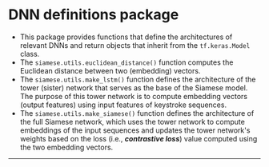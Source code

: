 # DNN definitions package  

- This package provides functions that define the architectures of
relevant DNNs and return objects that inherit from the `tf.keras.Model` 
class.
- The `siamese.utils.euclidean_distance()` function computes
the Euclidean distance between two (embedding) vectors.
- The `siamese.utils.make_lstm()` function defines the architecture
of the tower (sister) network that serves as the base of the Siamese
model. The purpose of this tower network is to compute embedding
vectors (output features) using input features of keystroke sequences.
- The `siamese.utils.make_siamese()` function defines the architecture
of the full Siamese network, which uses the tower network to compute 
embeddings of the input sequences and updates the tower network's 
weights based on the loss (i.e., **_contrastive loss_**) value computed
using the two embedding vectors.

---
